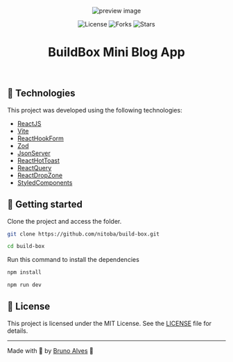 <p align="center">
  <img alt="preview image" src=".github/preview.png">
</p>

<p align="center">
  <img  src="https://img.shields.io/static/v1?label=license&message=MIT&color=7b6ef6&labelColor=120f31" alt="License">
  
  <img src="https://img.shields.io/github/forks/NitoBa/the-movie-app?label=forks&message=MIT&color=7b6ef6&labelColor=120f31" alt="Forks">

  <img src="https://img.shields.io/github/stars/NitoBa/the-movie-app?label=stars&message=MIT&color=7b6ef6&labelColor=120f31" alt="Stars">
</p>

<h1 align="center">
BuildBox Mini Blog App
</h1>

<br>

## 🧪 Technologies

This project was developed using the following technologies:

- [ReactJS](https://reactjs.org/)
- [Vite](https://vitejs.dev/)
- [ReactHookForm](https://react-hook-form.com/)
- [Zod](https://zod.dev/)
- [JsonServer](https://www.npmjs.com/package/json-server)
- [ReactHotToast](https://react-hot-toast.com/)
- [ReactQuery](https://tanstack.com/query/v4/docs/framework/react/overview)
- [ReactDropZone](https://react-dropzone.js.org/)
- [StyledComponents](https://styled-components.com/)

## 🚀 Getting started

Clone the project and access the folder.

```bash
git clone https://github.com/nitoba/build-box.git

cd build-box
```

Run this command to install the dependencies

```bash
npm install

npm run dev
```


## 📝 License

This project is licensed under the MIT License. See the [LICENSE](LICENSE) file for details.

---

Made with 💜 by [Bruno Alves](https://nito-dev.vercel.app/) 👋
